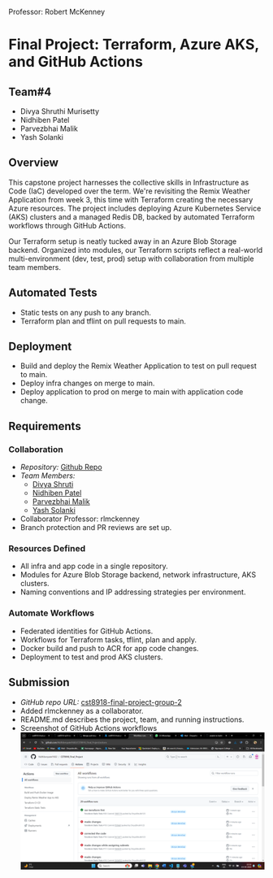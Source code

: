 Professor: Robert McKenney

# Final Project: Terraform, Azure AKS, and GitHub Actions

## Team#4
- Divya Shruthi Murisetty
- Nidhiben Patel
- Parvezbhai Malik
- Yash Solanki

## Overview
This capstone project harnesses the collective skills in Infrastructure as Code (IaC) developed over the term. We're revisiting the Remix Weather Application from week 3, this time with Terraform creating the necessary Azure resources. The project includes deploying Azure Kubernetes Service (AKS) clusters and a managed Redis DB, backed by automated Terraform workflows through GitHub Actions.

Our Terraform setup is neatly tucked away in an Azure Blob Storage backend. Organized into modules, our Terraform scripts reflect a real-world multi-environment (dev, test, prod) setup with collaboration from multiple team members.

## Automated Tests
- Static tests on any push to any branch.
- Terraform plan and tflint on pull requests to main.

## Deployment
- Build and deploy the Remix Weather Application to test on pull request to main.
- Deploy infra changes on merge to main.
- Deploy application to prod on merge to main with application code change.

## Requirements
### Collaboration
- *Repository:* [Github Repo](https://github.com/Nidhibenpatel1602/CST8918_Final_Project.git)
- *Team Members:*
  - [Divya Shruti](https://github.com/DivyaShruthiM)
  - [Nidhiben Patel](https://github.com/Nidhibenpatel1602)
  - [Parvezbhai Malik](https://github.com/male0120)
  - [Yash Solanki](https://github.com/yash261260)
- Collaborator Professor: rlmckenney
- Branch protection and PR reviews are set up.

### Resources Defined
- All infra and app code in a single repository.
- Modules for Azure Blob Storage backend, network infrastructure, AKS clusters.
- Naming conventions and IP addressing strategies per environment.

### Automate Workflows
- Federated identities for GitHub Actions.
- Workflows for Terraform tasks, tflint, plan and apply.
- Docker build and push to ACR for app code changes.
- Deployment to test and prod AKS clusters.

## Submission
- *GitHub repo URL:* [cst8918-final-project-group-2](https://github.com/Nidhibenpatel1602/CST8918_Final_Project.git)
- Added rlmckenney as a collaborator.
- README.md describes the project, team, and running instructions.
- Screenshot of GitHub Actions workflows
    ![alt text](Screenshot_Workflows.png)